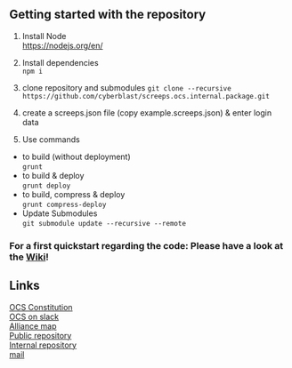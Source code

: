 ## Getting started with the repository  

1. Install Node  
  https://nodejs.org/en/

2. Install dependencies  
  `npm i`  

3. clone repository and submodules
  `git clone --recursive https://github.com/cyberblast/screeps.ocs.internal.package.git`

4. create a screeps.json file (copy example.screeps.json) & enter login data

5. Use commands
  * to build (without deployment)  
  `grunt`  
  * to build & deploy  
  `grunt deploy`  
  * to build, compress & deploy  
  `grunt compress-deploy`  
  * Update Submodules  
  `git submodule update --recursive --remote`

### For a first quickstart regarding the code: __Please have a look at the [Wiki](https://github.com/ScreepsOCS/screeps.behaviour-action-pattern/wiki)!__

## Links

[OCS Constitution](https://github.com/ScreepsGamers/OCS)  
[OCS on slack](https://screeps.slack.com/messages/ocs)  
[Alliance map](http://www.leagueofautomatednations.com/a/OCS)  
[Public repository](https://github.com/ScreepsOCS/screeps.behaviour-action-pattern)  
[Internal repository](https://github.com/cyberblast/screeps.ocs.internal)  
[mail](mailto://ocs@cyberblast.org)  

